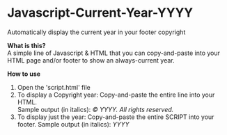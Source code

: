 # Javascript-Current-Year-YYYY
Automatically display the current year in your footer copyright

<b>What is this?</b><br/>
A simple line of Javascript &amp; HTML that you can copy-and-paste into your HTML page and/or footer to show an always-current year.

<b>How to use</b>
<ol>
<li>Open the 'script.html' file</li>
<li>To display a Copyright year: Copy-and-paste the entire line into your HTML.<br/>Sample output (in italics): <em>&copy; YYYY. All rights reserved.</em></li>
<li>To display just the year: Copy-and-paste the entire SCRIPT into your footer. Sample output (in italics): <em>YYYY</em></li>
</ol>
